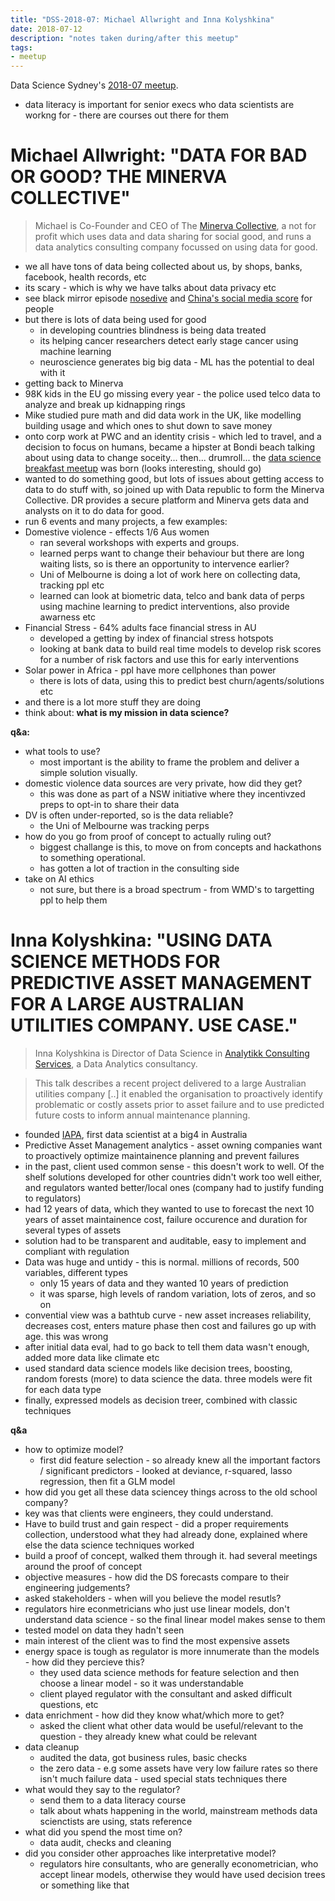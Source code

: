 ```yaml
---
title: "DSS-2018-07: Michael Allwright and Inna Kolyshkina"
date: 2018-07-12
description: "notes taken during/after this meetup"
tags:
- meetup
---
```


Data Science Sydney's [2018-07 meetup](https://www.meetup.com/Data-Science-Sydney/events/252700977).

- data literacy is important for senior execs who data scientists are workng for - there are courses out there for them

# Michael Allwright: "DATA FOR BAD OR GOOD? THE MINERVA COLLECTIVE"

> Michael is Co-Founder and CEO of The [Minerva Collective](http://www.minervacollective.org), a not for profit which uses data and data sharing for social good, and runs a data analytics consulting company focussed on using data for good.

- we all have tons of data being collected about us, by shops, banks, facebook, health records, etc
- its scary - which is why we have talks about data privacy etc
- see black mirror episode [nosedive](https://www.imdb.com/title/tt5497778/) and [China's social media score](https://www.wikiwand.com/en/Social_Credit_System) for people
- but there is lots of data being used for good
  - in developing countries blindness is being data treated
  - its helping cancer researchers detect early stage cancer using machine learning
  - neuroscience generates big big data - ML has the potential to deal with it
- getting back to Minerva
- 98K kids in the EU go missing every year - the police used telco data to analyze and break up kidnapping rings
- Mike studied pure math and did data work in the UK, like modelling building usage and which ones to shut down to save money
- onto corp work at PWC and an identity crisis - which led to travel, and a decision to focus on humans, became a hipster at Bondi beach talking about using data to change soceity... then... drumroll... the [data science breakfast meetup](https://www.meetup.com/The-Sydney-Data-Science-Breakfast-Meetup-Group/) was born (looks interesting, should go)
- wanted to do something good, but lots of issues about getting access to data to do stuff with, so joined up with Data republic to form the Minerva Collective. DR provides a secure platform and Minerva gets data and analysts on it to do data for good.
- run 6 events and many projects, a few examples:
- Domestive violence - effects 1/6 Aus women
  - ran several workshops with experts and groups.
  - learned perps want to change their behaviour but there are long waiting lists, so is there an opportunity to intervence earlier?
  - Uni of Melbourne is doing a lot of work here on collecting data, tracking ppl etc
  - learned can look at biometric data, telco and bank data of perps using machine learning to predict interventions, also provide awarness etc
- Financial Stress - 64% adults face financial stress in AU
  - developed a getting by index of financial stress hotspots
  - looking at bank data to build real time models to develop risk scores for a number of risk factors and use this for early interventions
- Solar power in Africa - ppl have more cellphones than power
  - there is lots of data, using this to predict best churn/agents/solutions etc
- and there is a lot more stuff they are doing
- think about: **what is my mission in data science?**

**q&a:**

- what tools to use?
  - most important is the ability to frame the problem and deliver a simple solution visually.
- domestic violence data sources are very private, how did they get?
  - this was done as part of a NSW initiative where they incentivzed preps to opt-in to share their data
- DV is often under-reported, so is the data reliable?
  - the Uni of Melbourne was tracking perps
- how do you go from proof of concept to actually ruling out?
  - biggest challange is this, to move on from concepts and hackathons to something operational.
  - has gotten a lot of traction in the consulting side
- take on AI ethics
  - not sure, but there is a broad spectrum - from WMD's to targetting ppl to help them

# Inna Kolyshkina: "USING DATA SCIENCE METHODS FOR PREDICTIVE ASSET MANAGEMENT FOR A LARGE AUSTRALIAN UTILITIES COMPANY. USE CASE."

>  Inna Kolyshkina is Director of Data Science in [Analytikk Consulting Services](http://analytikk.com), a Data Analytics consultancy.

> This talk describes a recent project delivered to a large Australian utilities company [..] it enabled the organisation to proactively identify problematic or costly assets prior to asset failure and to use predicted future costs to inform annual maintenance planning.

- founded [IAPA](https://www.iapa.org.au/), first data scientist at a big4 in Australia
- Predictive Asset Management analytics - asset owning companies want to proactively optimize maintainence planning and prevent failures
- in the past, client used common sense - this doesn't work to well. Of the shelf solutions developed for other countries didn't work too well either, and regulators wanted better/local ones (company had to justify funding to regulators)
- had 12 years of data, which they wanted to use to forecast the next 10 years of asset maintainence cost, failure occurence and duration for several types of assets
- solution had to be transparent and auditable, easy to implement and compliant with regulation
- Data was huge and untidy - this is normal. millions of records, 500 variables, different types
  - only 15 years of data and they wanted 10 years of prediction
  - it was sparse, high levels of random variation, lots of zeros, and so on
- convential view was a bathtub curve - new asset increases reliability, decreases cost, enters mature phase then cost and failures go up with age. this was wrong
- after initial data eval, had to go back to tell them data wasn't enough, added more data like climate etc
- used standard data science models like decision trees, boosting, random forests (more) to data science the data. three models were fit for each data type
- finally, expressed models as decision treer, combined with classic techniques

**q&a**

- how to optimize model?
  - first did feature selection - so already knew all the important factors / significant predictors - looked at deviance, r-squared, lasso regression, then fit a GLM model
- how did you get all these data sciencey things across to the old school company?
 - key was that clients were engineers, they could understand.
 - Have to build trust and gain respect - did a proper requirements collection, understood what they had already done, explained where else the data science techniques worked
 - build a proof of concept, walked them through it. had several meetings around the proof of concept
- objective measures - how did the DS forecasts compare to their engineering judgements?
 - asked stakeholders - when will you believe the model resutls?
 - regulators hire econmetricians who just use linear models, don't understand data science - so the final linear model makes sense to them
 - tested model on data they hadn't seen
 - main interest of the client was to find the most expensive assets
- energy space is tough as regulator is more innumerate than the models - how did they percieve this?
  - they used data science methods for feature selection and then choose a linear model - so it was understandable
  - client played regulator with the consultant and asked difficult questions, etc
- data enrichment - how did they know what/which more to get?
  - asked the client what other data would be useful/relevant to the question - they already knew what could be relevant
- data cleanup
  - audited the data, got business rules, basic checks
  - the zero data - e.g some assets have very low failure rates so there isn't much failure data - used special stats techniques there
- what would they say to the regulator?
  - send them to a data literacy course
  - talk about whats happening in the world, mainstream methods data scienctists are using, stats reference
- what did you spend the most time on?
  - data audit, checks and cleaning
- did you consider other approaches like interpretative model?
  - regulators hire consultants, who are generally econometrician, who accept linear models, otherwise they would have used decision trees or something like that